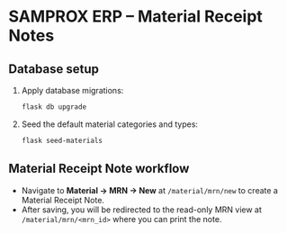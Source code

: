 # SAMPROX ERP – Material Receipt Notes

## Database setup

1. Apply database migrations:

   ```bash
   flask db upgrade
   ```

2. Seed the default material categories and types:

   ```bash
   flask seed-materials
   ```

## Material Receipt Note workflow

- Navigate to **Material → MRN → New** at `/material/mrn/new` to create a Material Receipt Note.
- After saving, you will be redirected to the read-only MRN view at `/material/mrn/<mrn_id>` where you can print the note.
